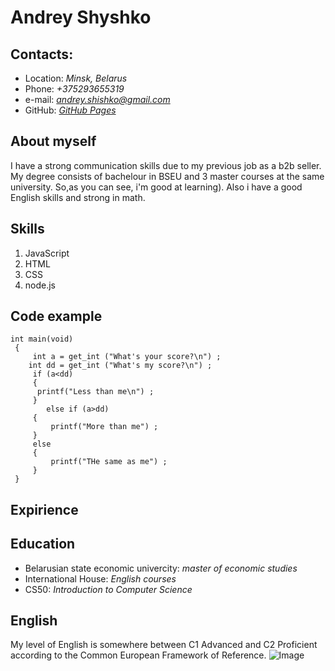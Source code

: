 # **Andrey Shyshko**

## Contacts:

- Location: *Minsk, Belarus*
- Phone: *+375293655319*
- e-mail: *andrey.shishko@gmail.com*
- GitHub: *[GitHub Pages](https://github.com/shish-ko)*

## About myself

I have a strong communication skills due to my previous job as a b2b seller. 
My degree consists of bachelour in BSEU and 3 master courses at the same university. So,as you can see, i'm good at learning). 
Also i have a good English skills and strong in math.

## Skills

1. JavaScript
2. HTML
3. CSS
4. node.js

## Code example

```
int main(void)
 {
     int a = get_int ("What's your score?\n") ;     
    int dd = get_int ("What's my score?\n") ;    
     if (a<dd)
     {
      printf("Less than me\n") ;
     }
        else if (a>dd)
     {
         printf("More than me") ;
     }
     else
     {
         printf("THe same as me") ;
     }
 }
 ```

## Expirience

## Education

- Belarusian state economic univercity: *master of economic studies*
- International House: *English courses*
- CS50: *Introduction to Computer Science*

## English

My level of English is somewhere between C1 Advanced and C2 Proficient according to the Common European Framework of Reference.
![Image](/assets/images/unnamed.png)

